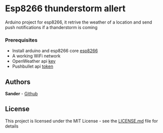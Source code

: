 # Esp8266 thunderstorm allert

Arduino project for esp8266, it retrive the weather of a location and send push notifications if a thanderstorm is coming

### Prerequisites

- Install arduino and esp8266 core [esp8266](https://github.com/esp8266/Arduino)
- A working WiFi network
- OpenWeather api [key](https://openweathermap.org/api)
- Pushbullet api [token](https://docs.pushbullet.com/)

## Authors

**Sander** - [Github](https://github.com/Sander972)

## License

This project is licensed under the MIT License - see the [LICENSE.md](LICENSE.md) file for details

